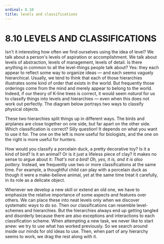 ```yaml
---
ordinal: 8.10
title: levels and classifications
---
```


# 8.10 LEVELS AND CLASSIFICATIONS 

<p>Isn't it interesting how often we find ourselves using the idea of level? We talk about a person's levels of aspiration or accomplishment. We talk about levels of abstraction, levels of management, levels of detail. Is there anything in common to all the level-things people talk about? Yes: they each appear to reflect some way to organize ideas &mdash; and each seems vaguely hierarchical. Usually, we tend to think that each of those hierarchies illustrates some kind of order that exists in the world. But frequently those orderings come from the mind and merely appear to belong to the world. Indeed, if our theory of K-line trees is correct, it would seem <em>natural</em> for us to classify things into levels and hierarchies &mdash; even when this does not work out perfectly. The diagram below portrays two ways to classify physical objects.</p>
<p>These two hierarchies split things up in different ways. The birds and airplanes are close together on one side, but far apart on the other side. Which classification is correct? Silly question! It depends on what you want to use it for. The one on the left is more useful for biologists, and the one on the right is more useful for hunters.</p>
<p>How would you classify a porcelain duck, a pretty decorative toy? Is it a kind of bird? Is it an animal? Or is it just a lifeless piece of clay? It makes no sense to argue about it: <em>That's not a bird!</em> <em>Oh, yes, it is, and it is also pottery.</em> Instead, we frequently use two or more classifications at the same time. For example, a thoughtful child can play with a porcelain duck as though it were a make-believe animal, yet at the same time treat it carefully, in its role as a delicate object.</p>
<p>Whenever we develop a new skill or extend an old one, we have to emphasize the relative importance of some aspects and features over others. We can place these into neat levels only when we discover systematic ways to do so. Then our classifications can resemble level-schemes and hierarchies. But the hierarchies always end up getting tangled and disorderly because there are also exceptions and interactions to each classification scheme. When attempting a new task, we never like to start anew: we try to use what has worked previously. So we search around inside our minds for old ideas to use. Then, when part of any hierarchy seems to work, we drag the rest along with it.</p>